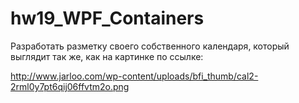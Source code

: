 # hw19_WPF_Containers
Разработать разметку своего собственного календаря, который выглядит так же, как на картинке по ссылке:

http://www.jarloo.com/wp-content/uploads/bfi_thumb/cal2-2rml0y7pt6qij06ffvtm2o.png

